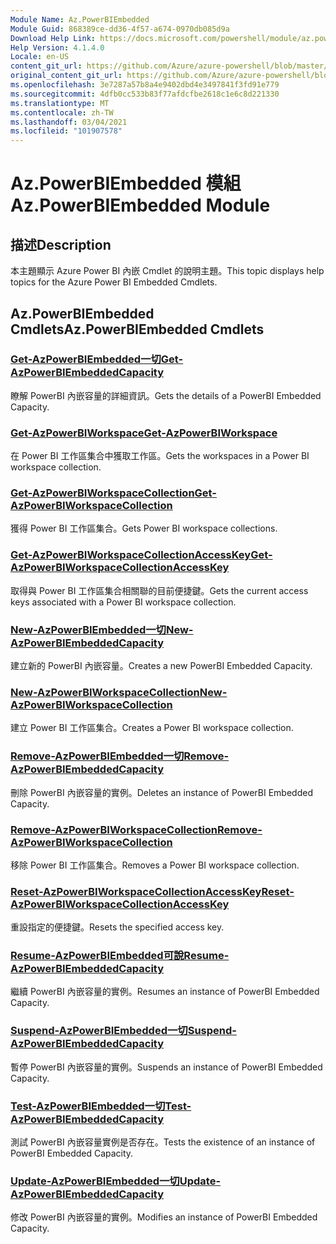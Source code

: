 ```yaml
---
Module Name: Az.PowerBIEmbedded
Module Guid: 868389ce-dd36-4f57-a674-0970db085d9a
Download Help Link: https://docs.microsoft.com/powershell/module/az.powerbiembedded
Help Version: 4.1.4.0
Locale: en-US
content_git_url: https://github.com/Azure/azure-powershell/blob/master/src/PowerBIEmbedded/PowerBIEmbedded/help/Az.PowerBIEmbedded.md
original_content_git_url: https://github.com/Azure/azure-powershell/blob/master/src/PowerBIEmbedded/PowerBIEmbedded/help/Az.PowerBIEmbedded.md
ms.openlocfilehash: 3e7287a57b8a4e9402dbd4e3497841f3fd91e779
ms.sourcegitcommit: 4dfb0cc533b83f77afdcfbe2618c1e6c8d221330
ms.translationtype: MT
ms.contentlocale: zh-TW
ms.lasthandoff: 03/04/2021
ms.locfileid: "101907578"
---
```

# <span data-ttu-id="06487-101">Az.PowerBIEmbedded 模組</span><span class="sxs-lookup"><span data-stu-id="06487-101">Az.PowerBIEmbedded Module</span></span>
## <span data-ttu-id="06487-102">描述</span><span class="sxs-lookup"><span data-stu-id="06487-102">Description</span></span>
<span data-ttu-id="06487-103">本主題顯示 Azure Power BI 內嵌 Cmdlet 的說明主題。</span><span class="sxs-lookup"><span data-stu-id="06487-103">This topic displays help topics for the Azure Power BI Embedded Cmdlets.</span></span>

## <span data-ttu-id="06487-104">Az.PowerBIEmbedded Cmdlets</span><span class="sxs-lookup"><span data-stu-id="06487-104">Az.PowerBIEmbedded Cmdlets</span></span>
### [<span data-ttu-id="06487-105">Get-AzPowerBIEmbedded一切</span><span class="sxs-lookup"><span data-stu-id="06487-105">Get-AzPowerBIEmbeddedCapacity</span></span>](Get-AzPowerBIEmbeddedCapacity.md)
<span data-ttu-id="06487-106">瞭解 PowerBI 內嵌容量的詳細資訊。</span><span class="sxs-lookup"><span data-stu-id="06487-106">Gets the details of a PowerBI Embedded Capacity.</span></span>

### [<span data-ttu-id="06487-107">Get-AzPowerBIWorkspace</span><span class="sxs-lookup"><span data-stu-id="06487-107">Get-AzPowerBIWorkspace</span></span>](Get-AzPowerBIWorkspace.md)
<span data-ttu-id="06487-108">在 Power BI 工作區集合中獲取工作區。</span><span class="sxs-lookup"><span data-stu-id="06487-108">Gets the workspaces in a Power BI workspace collection.</span></span>

### [<span data-ttu-id="06487-109">Get-AzPowerBIWorkspaceCollection</span><span class="sxs-lookup"><span data-stu-id="06487-109">Get-AzPowerBIWorkspaceCollection</span></span>](Get-AzPowerBIWorkspaceCollection.md)
<span data-ttu-id="06487-110">獲得 Power BI 工作區集合。</span><span class="sxs-lookup"><span data-stu-id="06487-110">Gets Power BI workspace collections.</span></span>

### [<span data-ttu-id="06487-111">Get-AzPowerBIWorkspaceCollectionAccessKey</span><span class="sxs-lookup"><span data-stu-id="06487-111">Get-AzPowerBIWorkspaceCollectionAccessKey</span></span>](Get-AzPowerBIWorkspaceCollectionAccessKey.md)
<span data-ttu-id="06487-112">取得與 Power BI 工作區集合相關聯的目前便捷鍵。</span><span class="sxs-lookup"><span data-stu-id="06487-112">Gets the current access keys associated with a Power BI workspace collection.</span></span>

### [<span data-ttu-id="06487-113">New-AzPowerBIEmbedded一切</span><span class="sxs-lookup"><span data-stu-id="06487-113">New-AzPowerBIEmbeddedCapacity</span></span>](New-AzPowerBIEmbeddedCapacity.md)
<span data-ttu-id="06487-114">建立新的 PowerBI 內嵌容量。</span><span class="sxs-lookup"><span data-stu-id="06487-114">Creates a new PowerBI Embedded Capacity.</span></span>

### [<span data-ttu-id="06487-115">New-AzPowerBIWorkspaceCollection</span><span class="sxs-lookup"><span data-stu-id="06487-115">New-AzPowerBIWorkspaceCollection</span></span>](New-AzPowerBIWorkspaceCollection.md)
<span data-ttu-id="06487-116">建立 Power BI 工作區集合。</span><span class="sxs-lookup"><span data-stu-id="06487-116">Creates a Power BI workspace collection.</span></span>

### [<span data-ttu-id="06487-117">Remove-AzPowerBIEmbedded一切</span><span class="sxs-lookup"><span data-stu-id="06487-117">Remove-AzPowerBIEmbeddedCapacity</span></span>](Remove-AzPowerBIEmbeddedCapacity.md)
<span data-ttu-id="06487-118">刪除 PowerBI 內嵌容量的實例。</span><span class="sxs-lookup"><span data-stu-id="06487-118">Deletes an instance of PowerBI Embedded Capacity.</span></span>

### [<span data-ttu-id="06487-119">Remove-AzPowerBIWorkspaceCollection</span><span class="sxs-lookup"><span data-stu-id="06487-119">Remove-AzPowerBIWorkspaceCollection</span></span>](Remove-AzPowerBIWorkspaceCollection.md)
<span data-ttu-id="06487-120">移除 Power BI 工作區集合。</span><span class="sxs-lookup"><span data-stu-id="06487-120">Removes a Power BI workspace collection.</span></span>

### [<span data-ttu-id="06487-121">Reset-AzPowerBIWorkspaceCollectionAccessKey</span><span class="sxs-lookup"><span data-stu-id="06487-121">Reset-AzPowerBIWorkspaceCollectionAccessKey</span></span>](Reset-AzPowerBIWorkspaceCollectionAccessKey.md)
<span data-ttu-id="06487-122">重設指定的便捷鍵。</span><span class="sxs-lookup"><span data-stu-id="06487-122">Resets the specified access key.</span></span>

### [<span data-ttu-id="06487-123">Resume-AzPowerBIEmbedded可說</span><span class="sxs-lookup"><span data-stu-id="06487-123">Resume-AzPowerBIEmbeddedCapacity</span></span>](Resume-AzPowerBIEmbeddedCapacity.md)
<span data-ttu-id="06487-124">繼續 PowerBI 內嵌容量的實例。</span><span class="sxs-lookup"><span data-stu-id="06487-124">Resumes an instance of PowerBI Embedded Capacity.</span></span>

### [<span data-ttu-id="06487-125">Suspend-AzPowerBIEmbedded一切</span><span class="sxs-lookup"><span data-stu-id="06487-125">Suspend-AzPowerBIEmbeddedCapacity</span></span>](Suspend-AzPowerBIEmbeddedCapacity.md)
<span data-ttu-id="06487-126">暫停 PowerBI 內嵌容量的實例。</span><span class="sxs-lookup"><span data-stu-id="06487-126">Suspends an instance of PowerBI Embedded Capacity.</span></span>

### [<span data-ttu-id="06487-127">Test-AzPowerBIEmbedded一切</span><span class="sxs-lookup"><span data-stu-id="06487-127">Test-AzPowerBIEmbeddedCapacity</span></span>](Test-AzPowerBIEmbeddedCapacity.md)
<span data-ttu-id="06487-128">測試 PowerBI 內嵌容量實例是否存在。</span><span class="sxs-lookup"><span data-stu-id="06487-128">Tests the existence of an instance of PowerBI Embedded Capacity.</span></span>

### [<span data-ttu-id="06487-129">Update-AzPowerBIEmbedded一切</span><span class="sxs-lookup"><span data-stu-id="06487-129">Update-AzPowerBIEmbeddedCapacity</span></span>](Update-AzPowerBIEmbeddedCapacity.md)
<span data-ttu-id="06487-130">修改 PowerBI 內嵌容量的實例。</span><span class="sxs-lookup"><span data-stu-id="06487-130">Modifies  an instance of PowerBI Embedded Capacity.</span></span>

